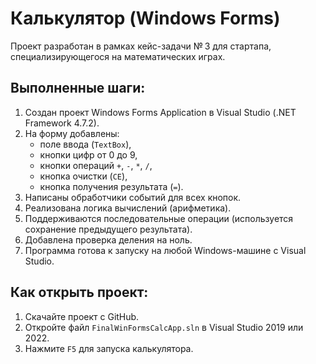 # Калькулятор (Windows Forms)

Проект разработан в рамках кейс-задачи № 3 для стартапа, специализирующегося на математических играх.

## Выполненные шаги:

1. Создан проект Windows Forms Application в Visual Studio (.NET Framework 4.7.2).
2. На форму добавлены:
   - поле ввода (`TextBox`),
   - кнопки цифр от 0 до 9,
   - кнопки операций `+`, `-`, `*`, `/`,
   - кнопка очистки (`CE`),
   - кнопка получения результата (`=`).
3. Написаны обработчики событий для всех кнопок.
4. Реализована логика вычислений (арифметика).
5. Поддерживаются последовательные операции (используется сохранение предыдущего результата).
6. Добавлена проверка деления на ноль.
7. Программа готова к запуску на любой Windows-машине с Visual Studio.

## Как открыть проект:

1. Скачайте проект с GitHub.
2. Откройте файл `FinalWinFormsCalcApp.sln` в Visual Studio 2019 или 2022.
3. Нажмите `F5` для запуска калькулятора.
